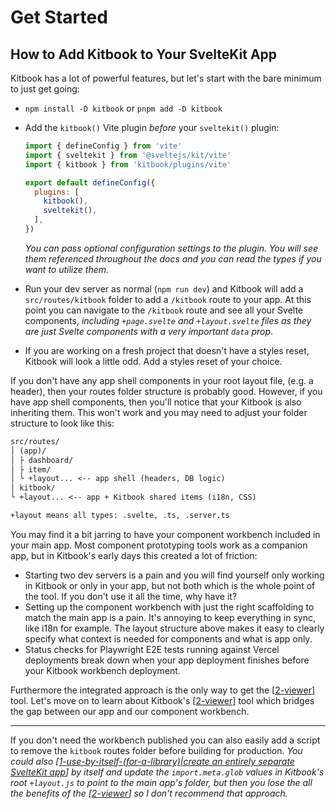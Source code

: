 # Get Started

## How to Add Kitbook to Your SvelteKit App

Kitbook has a lot of powerful features, but let's start with the bare minimum to just get going:

- `npm install -D kitbook` or `pnpm add -D kitbook`

- Add the `kitbook()` Vite plugin *before* your `sveltekit()` plugin:
	```js twoslash title="vite.config.js" {3,7}
	import { defineConfig } from 'vite'
	import { sveltekit } from '@sveltejs/kit/vite'
	import { kitbook } from 'kitbook/plugins/vite'

	export default defineConfig({
	  plugins: [
	    kitbook(),
	    sveltekit(),
	  ],
	})
	```

	*You can pass optional configuration settings to the plugin. You will see them referenced throughout the docs and you can read the types if you want to utilize them.*

- Run your dev server as normal (`npm run dev`) and Kitbook will add a `src/routes/kitbook` folder to add a `/kitbook` route to your app. At this point you can navigate to the `/kitbook` route and see all your Svelte components, *including `+page.svelte` and `+layout.svelte` files as they are just Svelte components with a very important `data` prop*.

- If you are working on a fresh project that doesn't have a styles reset, Kitbook will look a little odd. Add a styles reset of your choice.

If you don't have any app shell components in your root layout file, (e.g. a header), then your routes folder structure is probably good. However, if you have app shell components, then you'll notice that your Kitbook is also inheriting them. This won't work and you may need to adjust your folder structure to look like this:

```txt {2,6}
src/routes/
│ (app)/
│ ├ dashboard/
│ ├ item/
│ └ +layout... <-- app shell (headers, DB logic) 
│ kitbook/
└ +layout... <-- app + Kitbook shared items (i18n, CSS)

+layout means all types: .svelte, .ts, .server.ts
```

You may find it a bit jarring to have your component workbench included in your main app. Most component prototyping tools work as a companion app, but in Kitbook's early days this created a lot of friction:
- Starting two dev servers is a pain and you will find yourself only working in Kitbook or only in your app, but not both which is the whole point of the tool. If you don't use it all the time, why have it?
- Setting up the component workbench with just the right scaffolding to match the main app is a pain. It's annoying to keep everything in sync, like i18n for example. The layout structure above makes it easy to clearly specify what context is needed for components and what is app only. 
- Status checks for Playwright E2E tests running against Vercel deployments break down when your app deployment finishes before your Kitbook workbench deployment.

Furthermore the integrated approach is the only way to get the [[2-viewer]] tool. Let's move on to learn about Kitbook's [[2-viewer]] tool which bridges the gap between our app and our component workbench. 

---

If you don't need the workbench published you can also easily add a script to remove the `kitbook` routes folder before building for production. *You could also [[1-use-by-itself-(for-a-library)|create an entirely separate SvelteKit app]] by itself and update the `import.meta.glob` values in Kitbook's root `+layout.js` to point to the main app's folder, but then you lose the all the benefits of the [[2-viewer]] so I don't recommend that approach.*

[//begin]: # "Autogenerated link references for markdown compatibility"
[2-viewer]: 2-viewer.md "Viewer"
[1-use-by-itself-(for-a-library)|create an entirely separate SvelteKit app]: 3-customizations/1-use-by-itself-(for-a-library).md "Use Kitbook by Itself"
[//end]: # "Autogenerated link references"